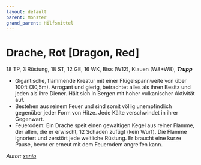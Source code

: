 ```yaml
---
layout: default
parent: Monster
grand_parent: Hilfsmittel
---
```


# Drache, Rot [Dragon, Red]
18 TP, 3 Rüstung, 18 ST, 12 GE, 16 WK, Biss (W12), Klauen (W8+W8), ***Trupp***
- Gigantische, flammende Kreatur mit einer Flügelspannweite von über 100ft (30,5m). Arrogant und gierig, betrachtet alles als ihren Besitz und jeden als ihre Diener. Hält sich in Bergen mit hoher vulkanischer Aktivität auf.
- Bestehen aus reinem Feuer und sind somit völlig unempfindlich gegenüber jeder Form von Hitze. Jede Kälte verschwindet in ihrer Gegenwart.
- Feuerodem: Ein Drache speit einen gewaltigen Kegel aus reiner Flamme, der allen, die er erwischt, 12 Schaden zufügt (kein Wurf). Die Flamme ignoriert und zerstört jede weltliche Rüstung. Er braucht eine kurze Pause, bevor er erneut mit dem Feuerodem angreifen kann.

*Autor: [xenio](https://xenioinabottle.blogspot.com)*